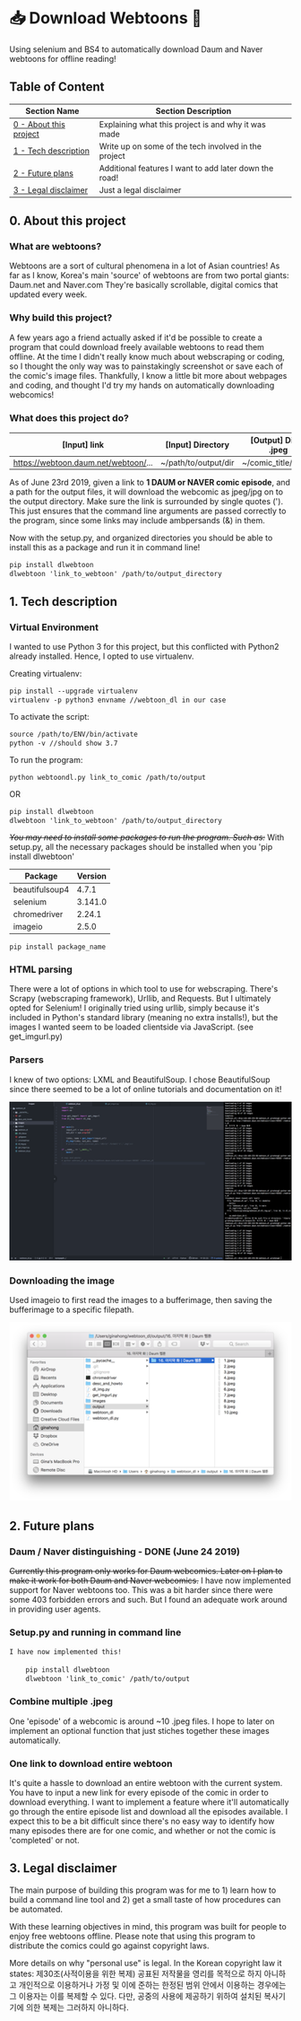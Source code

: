 # 📥 Download Webtoons 🎨
Using selenium and BS4 to automatically download Daum and Naver webtoons for offline reading!

## Table of Content

| Section Name  | Section Description |
| ------------- | ------------- |
| [0 - About this project](https://github.com/ginaahong/download_webtoons/blob/master/README.md#0-about-this-project)  | Explaining what this project is and why it was made  |
| [1 - Tech description](https://github.com/ginaahong/download_webtoons/blob/master/README.md#1-tech-description)  | Write up on some of the tech involved in the project  |
| [2 - Future plans](https://github.com/ginaahong/download_webtoons/blob/master/README.md#2-future-plans) | Additional features I want to add later down the road! |
| [3 - Legal disclaimer](https://github.com/ginaahong/download_webtoons/blob/master/README.md#3-legal-disclaimer) | Just a legal disclaimer |

## 0. About this project
### What are webtoons?
  Webtoons are a sort of cultural phenomena in a lot of Asian countries! As far as I know, Korea's main 'source' of webtoons are from
  two portal giants: Daum.net and Naver.com
  They're basically scrollable, digital comics that updated every week.

### Why build this project?
  A few years ago a friend actually asked if it'd be possible to create a program that could download freely available webtoons to read them offline.
  At the time I didn't really know much about webscraping or coding, so I thought the only way was to painstakingly screenshot or save each of the comic's image files.
  Thankfully, I know a little bit more about webpages and coding, and thought I'd try my hands on automatically downloading webcomics!

### What does this project do?

  | [Input] link | [Input] Directory | [Output] Dir of .jpeg |
  |----|----|------|
  | https://webtoon.daum.net/webtoon/... | ~/path/to/output/dir | ~/comic_title/...jpeg |

  As of June 23rd 2019, given a link to **1 DAUM or NAVER comic episode**, and a path for the output files, it will download the webcomic as jpeg/jpg on to the output directory. Make sure the link is surrounded by single quotes ('). This just ensures that the command line arguments are passed correctly to the program, since some links may include ambpersands (&) in them.

  Now with the setup.py, and organized directories you should be able to install this as a package and run it in command line!

    pip install dlwebtoon
    dlwebtoon 'link_to_webtoon' /path/to/output_directory


## 1. Tech description
### Virtual Environment
  I wanted to use Python 3 for this project, but this conflicted with Python2 already installed. Hence, I opted to use virtualenv.

  Creating virtualenv:

    pip install --upgrade virtualenv
    virtualenv -p python3 envname //webtoon_dl in our case

  To activate the script:

    source /path/to/ENV/bin/activate
    python -v //should show 3.7

  To run the program:

    python webtoondl.py link_to_comic /path/to/output

  OR

    pip install dlwebtoon
    dlwebtoon 'link_to_webtoon' /path/to/output_directory

  ~~*You may need to install some packages to run the program. Such as:*~~
  With setup.py, all the necessary packages should be installed when you 'pip install dlwebtoon'

  | Package | Version |
  |----|----|
  | beautifulsoup4 | 4.7.1 |
  | selenium | 3.141.0 |
  | chromedriver | 2.24.1 |
  | imageio | 2.5.0 |

    pip install package_name

### HTML parsing
  There were a lot of options in which tool to use for webscraping. There's Scrapy (webscraping framework), Urllib, and Requests. But I ultimately opted for Selenium!
  I originally tried using urllib, simply because it's included in Python's standard library (meaning no extra installs!), but the images I wanted seem to be loaded clientside via JavaScript.
  (see get_imgurl.py)

### Parsers
  I knew of two options: LXML and BeautifulSoup. I chose BeautifulSoup since there seemed to be a lot of online tutorials and documentation on it!

  ![Here's how I worked on it!](https://github.com/ginaahong/download_webtoons/blob/master/images/workinprogress.png)

### Downloading the image
  Used imageio to first read the images to a bufferimage, then saving the bufferimage to a specific filepath.

  ![Here's how an output folder would look like](https://github.com/ginaahong/download_webtoons/blob/master/images/output.png)


## 2. Future plans
### Daum / Naver distinguishing - DONE (June 24 2019)
  ~~Currently this program only works for Daum webcomics. Later on I plan to make it work for both Daum and Naver webcomics.~~
  I have now implemented support for Naver webtoons too. This was a bit harder since there were some 403 forbidden errors and such. But I found an adequate work around in providing user agents.

### Setup.py and running in command line
    I have now implemented this!

        pip install dlwebtoon
        dlwebtoon 'link_to_comic' /path/to/output

### Combine multiple .jpeg
  One 'episode' of a webcomic is around ~10 .jpeg files. I hope to later on implement an optional function that just stiches together these images automatically.

### One link to download entire webtoon
  It's quite a hassle to download an entire webtoon with the current system. You have to input a new link for every episode of the comic in order to download everything. I want to implement a feature where it'll automatically go through the entire episode list and download all the episodes available. I expect this to be a bit difficult since there's no easy way to identify how many episodes there are for one comic, and whether or not the comic is 'completed' or not.

## 3. Legal disclaimer
  The main purpose of building this program was for me to 1) learn how to build a command line tool and 2) get a small taste of how procedures can be automated.

  With these learning objectives in mind, this program was built for people to enjoy free webtoons offline.
  Please note that using this program to distribute the comics could go against copyright laws.

  More details on why "personal use" is legal.
        In the Korean copyright law it states:
        제30조(사적이용을 위한 복제) 공표된 저작물을 영리를 목적으로 하지 아니하고 개인적으로 이용하거나 가정 및 이에 준하는 한정된 범위 안에서 이용하는 경우에는 그 이용자는 이를 복제할 수 있다. 다만, 공중의 사용에 제공하기 위하여 설치된 복사기기에 의한 복제는 그러하지 아니하다.
